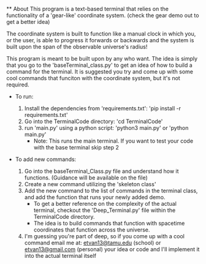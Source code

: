 ** About
This program is a text-based terminal that relies on the functionality of a 'gear-like' coordinate system. (check the gear demo out to get a better idea)

The coordinate system is built to function like a manual clock in which you, or the user, is able to progress it forwards or backwards and the system is built upon the span of the observable universe's radius!

This program is meant to be built upon by any who want. The idea is simply that you go to the 'baseTerminal_class.py' to get an idea of how to build a command for the terminal. It is suggested you try and come up with some cool commands that funciton with the coordinate system, but it's not required.

* To run:
    1. Install the dependencies from 'requirements.txt': 'pip install -r requirements.txt'
    2. Go into the TerminalCode directory: 'cd TerminalCode'
    3. run 'main.py' using a python script: 'python3 main.py' or 'python main.py'
        * Note: This runs the main terminal. If you want to test your code with the base terminal skip step 2

* To add new commands:
    1. Go into the baseTerminal_Class.py file and understand how it functions. (Guidance will be available on the file)
    2. Create a new command utilizing the 'skeleton class'
    3. Add the new command to the list of commands in the terminal class, and add the function that runs your newly added demo.
        * To get a better reference on the complexity of the actual terminal, checkout the 'Deep_Terminal.py' file within the TerminalCode directory.
        * The idea is to build commands that function with spacetime coordinates that function across the universe.
    4. I'm guessing you're part of deep, so if you come up with a cool command email me at: etvan13@tamu.edu (school) or etvan13@gmail.com (personal) your idea or code and I'll implement it into the actual terminal itself
